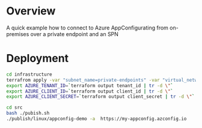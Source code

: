 # Overview

A quick example how to connect to Azure AppConfigurating from on-premises over a private endpoint and an SPN

# Deployment 
```bash
cd infrastructure
terrafrom apply -var "subnet_name=private-endpoints" -var "virtual_network_name=vnet001" -var "virtual_network_rg=networking_rg"
export AZURE_TENANT_ID=`terraform output tenant_id | tr -d \"`                                   
export AZURE_CLIENT_ID=`terraform output client_id | tr -d \"`                               
export AZURE_CLIENT_SECRET=`terraform output client_secret | tr -d \"`

cd src 
bash ./pubish.sh
./publish/linux/appconfig-demo -a  https://my-appconfig.azconfig.io
```